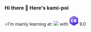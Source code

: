 ### Hi there 👋 Here's kami-poi

<!--
**kami-poi/kami-poi** is a ✨ _special_ ✨ repository because its `README.md` (this file) appears on your GitHub profile.

Here are some ideas to get you started:

- 🔭 I’m currently working on ...
- 🌱 I’m currently learning ...
- 👯 I’m looking to collaborate on ...
- 🤔 I’m looking for help with ...
- 💬 Ask me about ...
- 📫 How to reach me: ...
- 😄 Pronouns: ...
- ⚡ Fun fact: ...
-->

⭐I'm mainly learning at:
<a href="https://dotnet.microsoft.com/"><img src="https://dotnet.microsoft.com/static/images/redesign/downloads-dotnet.svg?v=uLixlb9S-A5Qlb2r4ONUKPIBIrr2ABPgOfgTSqfDRwY" height="25px" /></a>
 with 
<a href="https://docs.microsoft.com/en-us/dotnet/csharp/"><img src="https://raw.githubusercontent.com/gilbarbara/logos/master/logos/c-sharp.svg" height="32px" /></a> 9.0
